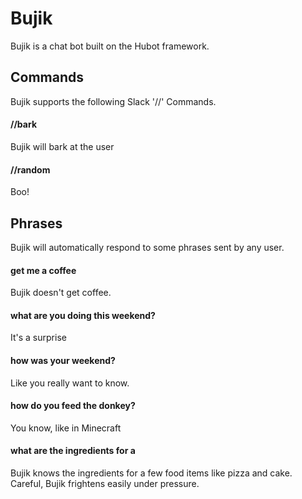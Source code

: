 # Bujik

Bujik is a chat bot built on the Hubot framework.

## Commands
Bujik supports the following Slack '//' Commands.

#### //bark
Bujik will bark at the user

#### //random
Boo!

## Phrases

Bujik will automatically respond to some phrases sent by any user.

#### get me a coffee
Bujik doesn't get coffee.

#### what are you doing this weekend?
It's a surprise

#### how was your weekend?
Like you really want to know.

#### how do you feed the donkey?
You know, like in Minecraft

#### what are the ingredients for a <dish>
Bujik knows the ingredients for a few food items like pizza and cake. Careful, Bujik frightens easily under pressure.
